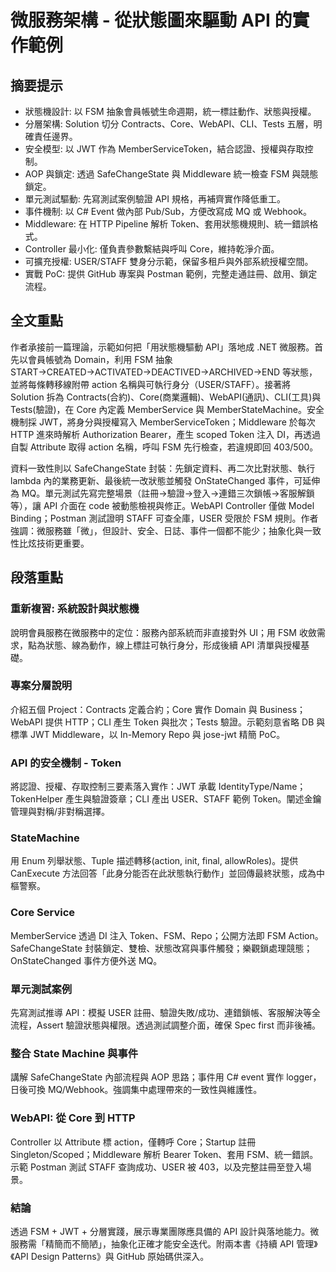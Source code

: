 # 微服務架構 - 從狀態圖來驅動 API 的實作範例

## 摘要提示
- 狀態機設計: 以 FSM 抽象會員帳號生命週期，統一標註動作、狀態與授權。
- 分層架構: Solution 切分 Contracts、Core、WebAPI、CLI、Tests 五層，明確責任邊界。
- 安全模型: 以 JWT 作為 MemberServiceToken，結合認證、授權與存取控制。
- AOP 與鎖定: 透過 SafeChangeState 與 Middleware 統一檢查 FSM 與競態鎖定。
- 單元測試驅動: 先寫測試案例驗證 API 規格，再補齊實作降低重工。
- 事件機制: 以 C# Event 做內部 Pub/Sub，方便改寫成 MQ 或 Webhook。
- Middleware: 在 HTTP Pipeline 解析 Token、套用狀態機規則、統一錯誤格式。
- Controller 最小化: 僅負責參數繫結與呼叫 Core，維持乾淨介面。
- 可擴充授權: USER/STAFF 雙身分示範，保留多租戶與外部系統授權空間。
- 實戰 PoC: 提供 GitHub 專案與 Postman 範例，完整走通註冊、啟用、鎖定流程。

## 全文重點
作者承接前一篇理論，示範如何把「用狀態機驅動 API」落地成 .NET 微服務。首先以會員帳號為 Domain，利用 FSM 抽象 START→CREATED→ACTIVATED→DEACTIVED→ARCHIVED→END 等狀態，並將每條轉移線附帶 action 名稱與可執行身分（USER/STAFF）。接著將 Solution 拆為 Contracts(合約)、Core(商業邏輯)、WebAPI(通訊)、CLI(工具)與Tests(驗證)，在 Core 內定義 MemberService 與 MemberStateMachine。安全機制採 JWT，將身分與授權寫入 MemberServiceToken；Middleware 於每次 HTTP 進來時解析 Authorization Bearer，產生 scoped Token 注入 DI，再透過自製 Attribute 取得 action 名稱，呼叫 FSM 先行檢查，若違規即回 403/500。

資料一致性則以 SafeChangeState 封裝：先鎖定資料、再二次比對狀態、執行 lambda 內的業務更新、最後統一改狀態並觸發 OnStateChanged 事件，可延伸為 MQ。單元測試先寫完整場景（註冊→驗證→登入→連錯三次鎖帳→客服解鎖等），讓 API 介面在 code 被動態檢視與修正。WebAPI Controller 僅做 Model Binding；Postman 測試證明 STAFF 可查全庫，USER 受限於 FSM 規則。作者強調：微服務雖「微」，但設計、安全、日誌、事件一個都不能少；抽象化與一致性比炫技術更重要。

## 段落重點
### 重新複習: 系統設計與狀態機
說明會員服務在微服務中的定位：服務內部系統而非直接對外 UI；用 FSM 收斂需求，點為狀態、線為動作，線上標註可執行身分，形成後續 API 清單與授權基礎。

### 專案分層說明
介紹五個 Project：Contracts 定義合約；Core 實作 Domain 與 Business；WebAPI 提供 HTTP；CLI 產生 Token 與批次；Tests 驗證。示範刻意省略 DB 與標準 JWT Middleware，以 In-Memory Repo 與 jose-jwt 精簡 PoC。

### API 的安全機制 - Token
將認證、授權、存取控制三要素落入實作：JWT 承載 IdentityType/Name；TokenHelper 產生與驗證簽章；CLI 產出 USER、STAFF 範例 Token。闡述金鑰管理與對稱/非對稱選擇。

### StateMachine
用 Enum 列舉狀態、Tuple 描述轉移(action, init, final, allowRoles)。提供 CanExecute 方法回答「此身分能否在此狀態執行動作」並回傳最終狀態，成為中樞警察。

### Core Service
MemberService 透過 DI 注入 Token、FSM、Repo；公開方法即 FSM Action。SafeChangeState 封裝鎖定、雙檢、狀態改寫與事件觸發；樂觀鎖處理競態；OnStateChanged 事件方便外送 MQ。

### 單元測試案例
先寫測試推導 API：模擬 USER 註冊、驗證失敗/成功、連錯鎖帳、客服解決等全流程，Assert 驗證狀態與權限。透過測試調整介面，確保 Spec first 而非後補。

### 整合 State Machine 與事件
講解 SafeChangeState 內部流程與 AOP 思路；事件用 C# event 實作 logger，日後可換 MQ/Webhook。強調集中處理帶來的一致性與維護性。

### WebAPI: 從 Core 到 HTTP
Controller 以 Attribute 標 action，僅轉呼 Core；Startup 註冊 Singleton/Scoped；Middleware 解析 Bearer Token、套用 FSM、統一錯誤。示範 Postman 測試 STAFF 查詢成功、USER 被 403，以及完整註冊至登入場景。

### 結論
透過 FSM + JWT + 分層實踐，展示專業團隊應具備的 API 設計與落地能力。微服務需「精簡而不簡陋」，抽象化正確才能安全迭代。附兩本書《持續 API 管理》《API Design Patterns》與 GitHub 原始碼供深入。